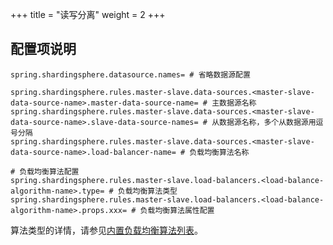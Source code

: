 +++
title = "读写分离"
weight = 2
+++

## 配置项说明

```properties
spring.shardingsphere.datasource.names= # 省略数据源配置

spring.shardingsphere.rules.master-slave.data-sources.<master-slave-data-source-name>.master-data-source-name= # 主数据源名称
spring.shardingsphere.rules.master-slave.data-sources.<master-slave-data-source-name>.slave-data-source-names= # 从数据源名称，多个从数据源用逗号分隔
spring.shardingsphere.rules.master-slave.data-sources.<master-slave-data-source-name>.load-balancer-name= # 负载均衡算法名称

# 负载均衡算法配置
spring.shardingsphere.rules.master-slave.load-balancers.<load-balance-algorithm-name>.type= # 负载均衡算法类型
spring.shardingsphere.rules.master-slave.load-balancers.<load-balance-algorithm-name>.props.xxx= # 负载均衡算法属性配置
```

算法类型的详情，请参见[内置负载均衡算法列表](/cn/user-manual/shardingsphere-jdbc/configuration/built-in-algorithm/load-balance)。
